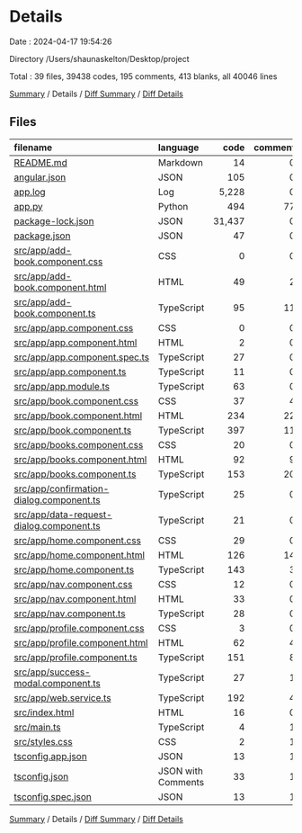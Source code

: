 # Details

Date : 2024-04-17 19:54:26

Directory /Users/shaunaskelton/Desktop/project

Total : 39 files,  39438 codes, 195 comments, 413 blanks, all 40046 lines

[Summary](results.md) / Details / [Diff Summary](diff.md) / [Diff Details](diff-details.md)

## Files
| filename | language | code | comment | blank | total |
| :--- | :--- | ---: | ---: | ---: | ---: |
| [README.md](/README.md) | Markdown | 14 | 0 | 14 | 28 |
| [angular.json](/angular.json) | JSON | 105 | 0 | 0 | 105 |
| [app.log](/app.log) | Log | 5,228 | 0 | 1 | 5,229 |
| [app.py](/app.py) | Python | 494 | 77 | 94 | 665 |
| [package-lock.json](/package-lock.json) | JSON | 31,437 | 0 | 1 | 31,438 |
| [package.json](/package.json) | JSON | 47 | 0 | 1 | 48 |
| [src/app/add-book.component.css](/src/app/add-book.component.css) | CSS | 0 | 0 | 1 | 1 |
| [src/app/add-book.component.html](/src/app/add-book.component.html) | HTML | 49 | 2 | 2 | 53 |
| [src/app/add-book.component.ts](/src/app/add-book.component.ts) | TypeScript | 95 | 11 | 18 | 124 |
| [src/app/app.component.css](/src/app/app.component.css) | CSS | 0 | 0 | 1 | 1 |
| [src/app/app.component.html](/src/app/app.component.html) | HTML | 2 | 0 | 1 | 3 |
| [src/app/app.component.spec.ts](/src/app/app.component.spec.ts) | TypeScript | 27 | 0 | 5 | 32 |
| [src/app/app.component.ts](/src/app/app.component.ts) | TypeScript | 11 | 0 | 3 | 14 |
| [src/app/app.module.ts](/src/app/app.module.ts) | TypeScript | 63 | 0 | 6 | 69 |
| [src/app/book.component.css](/src/app/book.component.css) | CSS | 37 | 4 | 11 | 52 |
| [src/app/book.component.html](/src/app/book.component.html) | HTML | 234 | 22 | 27 | 283 |
| [src/app/book.component.ts](/src/app/book.component.ts) | TypeScript | 397 | 11 | 56 | 464 |
| [src/app/books.component.css](/src/app/books.component.css) | CSS | 20 | 0 | 6 | 26 |
| [src/app/books.component.html](/src/app/books.component.html) | HTML | 92 | 9 | 9 | 110 |
| [src/app/books.component.ts](/src/app/books.component.ts) | TypeScript | 153 | 20 | 22 | 195 |
| [src/app/confirmation-dialog.component.ts](/src/app/confirmation-dialog.component.ts) | TypeScript | 25 | 0 | 4 | 29 |
| [src/app/data-request-dialog.component.ts](/src/app/data-request-dialog.component.ts) | TypeScript | 21 | 0 | 4 | 25 |
| [src/app/home.component.css](/src/app/home.component.css) | CSS | 29 | 0 | 7 | 36 |
| [src/app/home.component.html](/src/app/home.component.html) | HTML | 126 | 14 | 8 | 148 |
| [src/app/home.component.ts](/src/app/home.component.ts) | TypeScript | 143 | 3 | 24 | 170 |
| [src/app/nav.component.css](/src/app/nav.component.css) | CSS | 12 | 0 | 2 | 14 |
| [src/app/nav.component.html](/src/app/nav.component.html) | HTML | 33 | 0 | 1 | 34 |
| [src/app/nav.component.ts](/src/app/nav.component.ts) | TypeScript | 28 | 0 | 5 | 33 |
| [src/app/profile.component.css](/src/app/profile.component.css) | CSS | 3 | 0 | 1 | 4 |
| [src/app/profile.component.html](/src/app/profile.component.html) | HTML | 62 | 4 | 4 | 70 |
| [src/app/profile.component.ts](/src/app/profile.component.ts) | TypeScript | 151 | 8 | 18 | 177 |
| [src/app/success-modal.component.ts](/src/app/success-modal.component.ts) | TypeScript | 27 | 1 | 4 | 32 |
| [src/app/web.service.ts](/src/app/web.service.ts) | TypeScript | 192 | 4 | 41 | 237 |
| [src/index.html](/src/index.html) | HTML | 16 | 0 | 1 | 17 |
| [src/main.ts](/src/main.ts) | TypeScript | 4 | 1 | 5 | 10 |
| [src/styles.css](/src/styles.css) | CSS | 2 | 1 | 2 | 5 |
| [tsconfig.app.json](/tsconfig.app.json) | JSON | 13 | 1 | 1 | 15 |
| [tsconfig.json](/tsconfig.json) | JSON with Comments | 33 | 1 | 1 | 35 |
| [tsconfig.spec.json](/tsconfig.spec.json) | JSON | 13 | 1 | 1 | 15 |

[Summary](results.md) / Details / [Diff Summary](diff.md) / [Diff Details](diff-details.md)